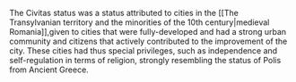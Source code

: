 The Civitas status was a status attributed to cities in the [[The Transylvanian territory and the minorities of the 10th century|medieval Romania]],given to cities that were fully-developed and had a strong urban community and citizens that actively contributed to the improvement of the city. These cities had thus special privileges, such as independence and self-regulation in terms of religion, strongly resembling the status of Polis from Ancient Greece. 